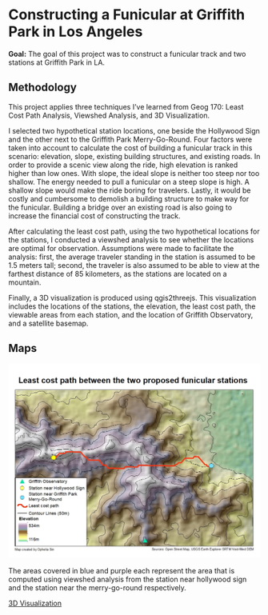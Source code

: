# Constructing a Funicular at Griffith Park in Los Angeles

**Goal:** The goal of this project was to construct a funicular track and two stations at Griffith Park in LA. 

## Methodology
This project applies three techniques I’ve learned from Geog 170: Least Cost Path Analysis, Viewshed Analysis, and 3D Visualization.

I selected two hypothetical station locations, one beside the Hollywood Sign and the other next to the Griffith Park Merry-Go-Round. Four factors were taken into account to calculate the cost of building a funicular track in this scenario: elevation, slope, existing building structures, and existing roads. In order to provide a scenic view along the ride, high elevation is ranked higher than low ones. With slope, the ideal slope is neither too steep nor too shallow. The energy needed to pull a funicular on a steep slope is high. A shallow slope would make the ride boring for travelers. Lastly, it would be costly and cumbersome to demolish a building structure to make way for the funicular. Building a bridge over an existing road is also going to increase the financial cost of constructing the track. 

After calculating the least cost path, using the two hypothetical locations for the stations, I conducted a viewshed analysis to see whether the locations are optimal for observation. Assumptions were made to facilitate the analysis: first, the average traveler standing in the station is assumed to be 1.5 meters tall; second, the traveler is also assumed to be able to view at the farthest distance of 85 kilometers, as the stations are located on a mountain. 

Finally, a 3D visualization is produced using qgis2threejs. This visualization includes the locations of the stations, the elevation, the least cost path, the viewable areas from each station, and the location of Griffith Observatory, and a satellite basemap.

## Maps
![Image of the path of Hurricane Sandy](/images/project-pages/least-cost-path/least-cost-path.jpg)

The areas covered in blue and purple each represent the area that is computed using viewshed analysis from the station near hollywood sign and the station near the merry-go-round respectively. 

[3D Visualization](/project-pages/least-cost-path-3D-visualization/index.html)
